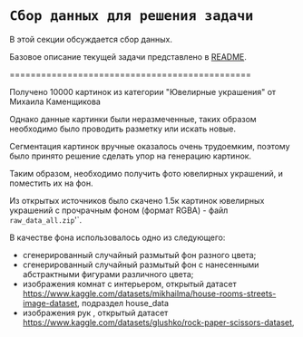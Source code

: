 # `Сбор данных для решения задачи `

В этой секции обсуждается сбор данных.

Базовое описание текущей задачи представлено в [README](../README.md).

==============================================

Получено 10000 картинок из категории "Ювелирные украшения" от Михаила Каменщикова

Однако данные картинки были неразмеченные, таких образом необходимо было проводить разметку или искать новые.

Сегментация картинок вручные оказалось очень трудоемким, поэтому было принято решение сделать упор на генерацию картинок.

Таким образом, необходимо получить фото ювелирных украшений, и поместить их на фон.

Из открытых источников было скачено 1.5к картинок ювелирных украшений с прочрачным фоном (формат RGBA) - файл `raw_data_all.zip`'`.

В качестве фона использовалось одно из следующего:

- сгенерированный случайный размытый фон разного цвета;
- сгенерированный случайный размытый фон с нанесенными абстрактными фигурами различного цвета;
- изображения комнат с интерьером, открытый датасет https://www.kaggle.com/datasets/mikhailma/house-rooms-streets-image-dataset, подраздел house_data
- изображения рук , открытый датасет https://www.kaggle.com/datasets/glushko/rock-paper-scissors-dataset, 



